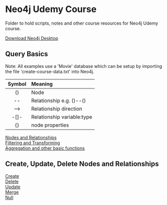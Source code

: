 # Neo4j Udemy Course
Folder to hold scripts, notes and other course resources for Neo4j Udemy course.  

[Download Neo4j Desktop](https://neo4j.com/download/)  

## Query Basics
Note: All examples use a 'Movie' database which can be setup by importing the file 'create-course-data.txt' into Neo4j.  

| Symbol | Meaning|
| :---: | :--- |
| () | Node |
| -- | Relationship e.g. ()--() |
| --> | Relationship direction |
| -[]- | Relationship variable:type |
| {} | node properties |

[Nodes and Relationships](../UdemyCourse/Notes/QB_Nodes.md)  
[Filtering and Transforming](../UdemyCourse/Notes/QB_Filtering.md)  
[Aggregation and other basic functions](../UdemyCourse/Notes/QB_Aggregation.md)  

## Create, Update, Delete Nodes and Relationships  

[Create](../UdemyCourse/Notes/Create.md)  
[Delete](../UdemyCourse/Notes/Delete.md)  
[Update](../UdemyCourse/Notes/Updates.md)  
[Merge](../UdemyCourse/Notes/Merge.md)  
[Null](../UdemyCourse/Notes/Null.md)  
